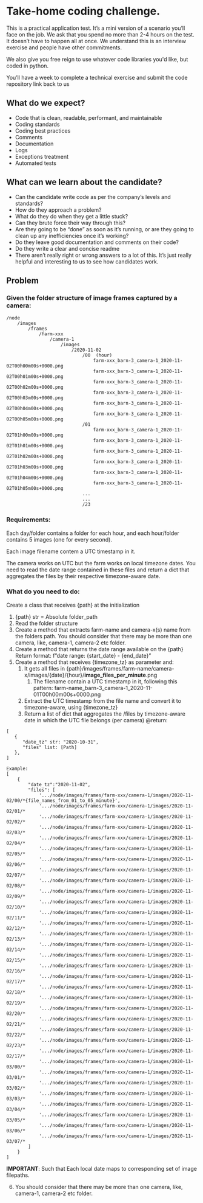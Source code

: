 # Take-home coding challenge.

This is a practical application test. It’s a mini version of a scenario you’ll face on the job.
We ask that you spend no more than 2-4 hours on the test. It doesn’t have to happen all at once. We understand this is an interview exercise and people have other commitments.

We also give you free reign to use whatever code libraries you'd like, but coded in python.

You’ll have a week to complete a technical exercise and submit the code repository link back to us

## What do we expect?
* Code that is clean, readable, performant, and maintainable 
* Coding standards 
* Coding best practices 
* Comments 
* Documentation 
* Logs 
* Exceptions treatment 
* Automated tests


## What can we learn about the candidate?
* Can the candidate write code as per the company’s levels and standards? 
* How do they approach a problem? 
* What do they do when they get a little stuck? 
* Can they brute force their way through this? 
* Are they going to be “done” as soon as it’s running, or are they going to clean up any inefficiencies once it’s working? 
* Do they leave good documentation and comments on their code? 
* Do they write a clear and concise readme 
* There aren’t really right or wrong answers to a lot of this. It’s just really helpful and interesting to us to see how candidates work.

## Problem

### Given the folder structure of image frames captured by a camera:
```
/node
	/images
		/frames
			/farm-xxx
				/camera-1
					/images
						/2020-11-02
							/00  (hour)
								farm-xxx_barn-3_camera-1_2020-11-02T00h00m00s+0000.png
								farm-xxx_barn-3_camera-1_2020-11-02T00h01m00s+0000.png
								farm-xxx_barn-3_camera-1_2020-11-02T00h02m00s+0000.png
								farm-xxx_barn-3_camera-1_2020-11-02T00h03m00s+0000.png
								farm-xxx_barn-3_camera-1_2020-11-02T00h04m00s+0000.png
								farm-xxx_barn-3_camera-1_2020-11-02T00h05m00s+0000.png
							/01
								farm-xxx_barn-3_camera-1_2020-11-02T01h00m00s+0000.png
								farm-xxx_barn-3_camera-1_2020-11-02T01h01m00s+0000.png
								farm-xxx_barn-3_camera-1_2020-11-02T01h02m00s+0000.png
								farm-xxx_barn-3_camera-1_2020-11-02T01h03m00s+0000.png
								farm-xxx_barn-3_camera-1_2020-11-02T01h04m00s+0000.png
								farm-xxx_barn-3_camera-1_2020-11-02T01h05m00s+0000.png
							...
							...
							/23
```

### Requirements:
Each day/folder contains a folder for each hour, and each hour/folder contains 5 images (one for every second).

Each image filename contem a UTC timestamp in it. 

The camera works on UTC but the farm works on local timezone dates. You need to read the date range contained in these files and return a dict that aggregates the files by their respective timezone-aware date.

### What do you need to do:
Create a class that receives {path} at the initialization
1) {path} str = Absolute folder_path
2) Read the folder structure
3) Create a method that extracts farm-name and camera-x(s) name from the folders path. You should consider that there may be more than one camera, like, camera-1, camera-2 etc folder.
4) Create a method that returns the date range available on the {path}
    Return format:  f”date range: {start_date} - {end_date}”
5) Create a method that receives {timezone_tz} as parameter and:
   1) It gets all files in {path}/images/frames/farm-name/camera-x/images/{date}/{hour}/**image_files_per_minute**.png 
      1) The filename contain a UTC timestamp in it, following this pattern: farm-name_barn-3_camera-1_2020-11-01T00h00m00s+0000.png 
   2) Extract the UTC timestamp from the file name and convert it to timezone-aware, using {timezone_tz} 
   3) Return a list of dict that aggregates the <Absolute path>/files by timezone-aware date in which the UTC file belongs (per camera)
           @return:
```
[
   {
      "date_tz" str: "2020-10-31",
      "files" list: [Path]
   },
]
```
```
Example:
[
    {
        "date_tz":"2020-11-02",
        "files": [
            '.../node/images/frames/farm-xxx/camera-1/images/2020-11-02/00/*{file_names_from_01_to_05_minute}',
            '.../node/images/frames/farm-xxx/camera-1/images/2020-11-02/01/*
            '.../node/images/frames/farm-xxx/camera-1/images/2020-11-02/02/*
            '.../node/images/frames/farm-xxx/camera-1/images/2020-11-02/03/*
            '.../node/images/frames/farm-xxx/camera-1/images/2020-11-02/04/*
            '.../node/images/frames/farm-xxx/camera-1/images/2020-11-02/05/*
            '.../node/images/frames/farm-xxx/camera-1/images/2020-11-02/06/*
            '.../node/images/frames/farm-xxx/camera-1/images/2020-11-02/07/*
            '.../node/images/frames/farm-xxx/camera-1/images/2020-11-02/08/*
            '.../node/images/frames/farm-xxx/camera-1/images/2020-11-02/09/*
            '.../node/images/frames/farm-xxx/camera-1/images/2020-11-02/10/*
            '.../node/images/frames/farm-xxx/camera-1/images/2020-11-02/11/*
            '.../node/images/frames/farm-xxx/camera-1/images/2020-11-02/12/*
            '.../node/images/frames/farm-xxx/camera-1/images/2020-11-02/13/*
            '.../node/images/frames/farm-xxx/camera-1/images/2020-11-02/14/*
            '.../node/images/frames/farm-xxx/camera-1/images/2020-11-02/15/*
            '.../node/images/frames/farm-xxx/camera-1/images/2020-11-02/16/*
            '.../node/images/frames/farm-xxx/camera-1/images/2020-11-02/17/*
            '.../node/images/frames/farm-xxx/camera-1/images/2020-11-02/18/*
            '.../node/images/frames/farm-xxx/camera-1/images/2020-11-02/19/*
            '.../node/images/frames/farm-xxx/camera-1/images/2020-11-02/20/*
            '.../node/images/frames/farm-xxx/camera-1/images/2020-11-02/21/*
            '.../node/images/frames/farm-xxx/camera-1/images/2020-11-02/22/*
            '.../node/images/frames/farm-xxx/camera-1/images/2020-11-02/23/*
            '.../node/images/frames/farm-xxx/camera-1/images/2020-11-02/17/*
            '.../node/images/frames/farm-xxx/camera-1/images/2020-11-03/00/*
            '.../node/images/frames/farm-xxx/camera-1/images/2020-11-03/01/*
            '.../node/images/frames/farm-xxx/camera-1/images/2020-11-03/02/*
            '.../node/images/frames/farm-xxx/camera-1/images/2020-11-03/03/*
            '.../node/images/frames/farm-xxx/camera-1/images/2020-11-03/04/*
            '.../node/images/frames/farm-xxx/camera-1/images/2020-11-03/05/*
            '.../node/images/frames/farm-xxx/camera-1/images/2020-11-03/06/*
            '.../node/images/frames/farm-xxx/camera-1/images/2020-11-03/07/*
        ]
    }
]
```

**IMPORTANT**: Such that Each local date maps to corresponding set of image filepaths. 

6) You should consider that there may be more than one camera, like, camera-1, camera-2 etc folder.

